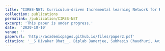 ```yaml
---
title: "CIRES-NET: Curriculum-driven Incremental learning Network for Remote Sensing Image Classification"
collection: publications
permalink: /publication/CIRES-NET
excerpt: 'This paper is under progress.'
date:  '2020-10-10'
venue: ''
paperurl: 'http://academicpages.github.io/files/paper2.pdf' 
citation: '__S Divakar Bhat__, Biplab Banerjee, Subhasis Chaudhuri, Avik Bhattacharya,. &quot;CIRES-NET: Curriculum-driven Incremental learning Network for Remote Sensing Image Classification.&quot; <i>Under Progress</i>.'
---
```

